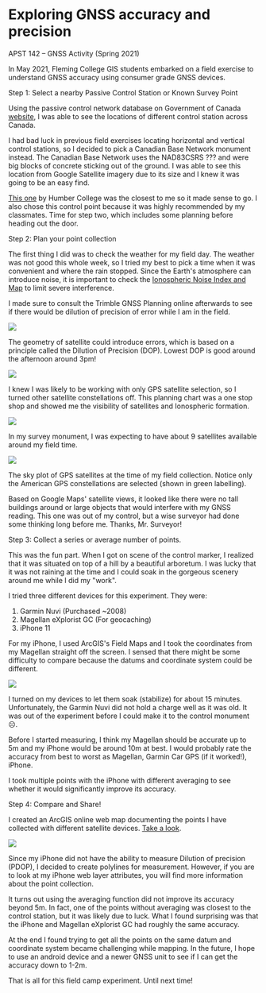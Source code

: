 # Exploring GNSS accuracy and precision

APST 142 – GNSS Activity (Spring 2021)

In May 2021, Fleming College GIS students embarked on a field exercise to understand GNSS accuracy using consumer grade GNSS devices.

Step 1: Select a nearby Passive Control Station or Known Survey Point

Using the passive control network database on Government of Canada [website](https://webapp.geod.nrcan.gc.ca/geod/data-donnees/passive-passif.php?locale=en), I was able to see the locations of different control station across Canada.

I had bad luck in previous field exercises locating horizontal and vertical control stations, so I decided to pick a Canadian Base Network monument instead. The Canadian Base Network uses the NAD83CSRS ??? and were big blocks of concrete sticking out of the ground. I was able to see this location from Google Satellite imagery due to its size and I knew it was going to be an easy find.

[This one](https://webapp.geod.nrcan.gc.ca/geod/data-donnees/station/report-rapport.php?id=963020) by Humber College was the closest to me so it made sense to go. I also chose this control point because it was highly recommended by my classmates. Time for step two, which includes some planning before heading out the door.

Step 2: Plan your point collection

The first thing I did was to check the weather for my field day. The weather was not good this whole week, so I tried my best to pick a time when it was convenient and where the rain stopped. Since the Earth&#39;s atmosphere can introduce noise, it is important to check the [Ionospheric Noise Index and Map](http://www.trimbleionoinfo.com/Images.svc/TEC) to limit severe interference.

I made sure to consult the Trimble GNSS Planning online afterwards to see if there would be dilution of precision of error while I am in the field.

![](RackMultipart20210507-4-kx7rgo_html_e58f2db00445257a.jpg)

The geometry of satellite could introduce errors, which is based on a principle called the Dilution of Precision (DOP). Lowest DOP is good around the afternoon around 3pm!

![](RackMultipart20210507-4-kx7rgo_html_a409b0efe8def56a.jpg)

I knew I was likely to be working with only GPS satellite selection, so I turned other satellite constellations off. This planning chart was a one stop shop and showed me the visibility of satellites and Ionospheric formation.

![](RackMultipart20210507-4-kx7rgo_html_731213179c96c05f.jpg)

In my survey monument, I was expecting to have about 9 satellites available around my field time.

![](RackMultipart20210507-4-kx7rgo_html_c65e6d26bac49b6f.jpg)

The sky plot of GPS satellites at the time of my field collection. Notice only the American GPS constellations are selected (shown in green labelling).

Based on Google Maps&#39; satellite views, it looked like there were no tall buildings around or large objects that would interfere with my GNSS reading. This one was out of my control, but a wise surveyor had done some thinking long before me. Thanks, Mr. Surveyor!

Step 3: Collect a series or average number of points.

This was the fun part. When I got on scene of the control marker, I realized that it was situated on top of a hill by a beautiful arboretum. I was lucky that it was not raining at the time and I could soak in the gorgeous scenery around me while I did my &quot;work&quot;.

I tried three different devices for this experiment. They were:

1. Garmin Nuvi (Purchased ~2008)
2. Magellan eXplorist GC (For geocaching)
3. iPhone 11

For my iPhone, I used ArcGIS&#39;s Field Maps and I took the coordinates from my Magellan straight off the screen. I sensed that there might be some difficulty to compare because the datums and coordinate system could be different.

![](RackMultipart20210507-4-kx7rgo_html_f24587365373de1c.jpg)

I turned on my devices to let them soak (stabilize) for about 15 minutes. Unfortunately, the Garmin Nuvi did not hold a charge well as it was old. It was out of the experiment before I could make it to the control monument ☹.

Before I started measuring, I think my Magellan should be accurate up to 5m and my iPhone would be around 10m at best. I would probably rate the accuracy from best to worst as Magellan, Garmin Car GPS (if it worked!), iPhone.

I took multiple points with the iPhone with different averaging to see whether it would significantly improve its accuracy.

Step 4: Compare and Share!

I created an ArcGIS online web map documenting the points I have collected with different satellite devices. [Take a look](https://maps.arcgis.com/apps/mapviewer/index.html?webmap=7299bc33b847446680a8bc61cb0ef361).

[![](RackMultipart20210507-4-kx7rgo_html_1a69f6f2e9188f24.jpg)](https://maps.arcgis.com/apps/mapviewer/index.html?webmap=7299bc33b847446680a8bc61cb0ef361)

Since my iPhone did not have the ability to measure Dilution of precision (PDOP), I decided to create polylines for measurement. However, if you are to look at my iPhone web layer attributes, you will find more information about the point collection.

It turns out using the averaging function did not improve its accuracy beyond 5m. In fact, one of the points without averaging was closest to the control station, but it was likely due to luck. What I found surprising was that the iPhone and Magellan eXplorist GC had roughly the same accuracy.

At the end I found trying to get all the points on the same datum and coordinate system became challenging while mapping. In the future, I hope to use an android device and a newer GNSS unit to see if I can get the accuracy down to 1-2m.

That is all for this field camp experiment. Until next time!